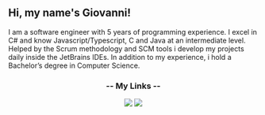 ## Hi, my name's Giovanni!

I am a software engineer with 5 years of programming experience. I excel in C# and know Javascript/Typescript, C and Java at an intermediate level. Helped by the Scrum methodology and SCM tools i develop my projects daily inside the JetBrains IDEs. In addition to my experience, i hold a Bachelor’s degree in Computer Science.


<h3 align="center">-- My Links --</h3>

<p align="center">
  <a href="giov.braconi@gmail.com"><img src="https://img.icons8.com/nolan/64/email.png"/></a>
  <a href="www.linkedin.com/in/giovanni-braconi"><img src="https://img.icons8.com/nolan/64/linkedin-circled.png"/></a>
</p>
